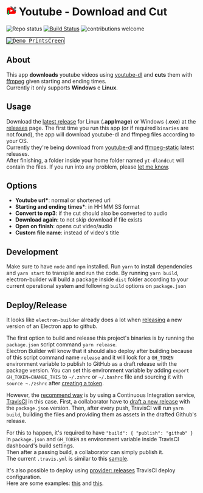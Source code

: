# <img alt="Demo PrintsCreen" src="public/256x256.png" width="26"> Youtube - Download and Cut

![Repo status](https://www.repostatus.org/badges/latest/active.svg)
[![Build Status](https://travis-ci.com/Markkop/yt-dlandcut.svg?branch=master)](https://travis-ci.com/Markkop/yt-dlandcut)
![contributions welcome](https://img.shields.io/badge/contributions-welcome-brightgreen.svg?style=flat)

<kbd>
  <img border="1" alt="Demo PrintsCreen" src="https://i.imgur.com/hx48SzZ.gif" >
</kbd>

## About

This app **downloads** youtube videos using [youtube-dl](https://youtube-dl.org/) and **cuts** them with [ffmpeg](https://www.ffmpeg.org/) given starting and ending times.  
Currently it only supports **Windows** e **Linux**.

## Usage

Download the [latest release](https://github.com/Markkop/yt-dlandcut/releases/latest) for Linux (**.appImage**) or Windows (**.exe**) at the [releases](https://github.com/Markkop/yt-dlandcut/releases/) page.
The first time you run this app (or if required `binaries` are not found), the app will download youtube-dl and ffmpeg files according to your OS.  
Currently they're being download from [youtube-dl](https://github.com/ytdl-org/youtube-dl/releases/latest) and [ffmpeg-static](https://github.com/eugeneware/ffmpeg-static/releases/latest) latest releases.  
After finishing, a folder inside your home folder named `yt-dlandcut` will contain the files.
If you run into any problem, please [let me know](https://twitter.com/heymarkkop).

## Options

- **Youtube url\***: normal or shortened url
- **Starting and ending times\***: in HH:MM:SS format
- **Convert to mp3**: if the cut should also be converted to audio
- **Download again**: to not skip download if file exists
- **Open on finish**: opens cut video/audio
- **Custom file name**: instead of video's title

## Development

Make sure to have `node` and `npm` installed.
Run `yarn` to install dependencies and `yarn start` to transpile and run the code.
By running `yarn build`, electron-builder will build a package inside `dist` folder according to your current operational system and following `build` options on `package.json`

## Deploy/Release

It looks like `electron-builder` already does a lot when [releasing](https://www.electron.build/configuration/publish) a new version of an Electron app to github.

The first option to build and release this project's binaries is by running the `package.json` script command `yarn release`.  
Electron Builder will know that it should also deploy after building because of this script command name `release` and it will look for a `GH_TOKEN` environment variable to publish to GitHub as a draft release with the package version.
You can set this environment variable by adding `export GH_TOKEN=CHANGE_THIS` to `~/.zshrc` or `~/.bashrc` file and sourcing it with `source ~./zshrc` after [creating a token](https://github.com/settings/tokens/new).

However, the [recommend way](https://www.electron.build/configuration/publish#recommended-github-releases-workflow) is by using a Continuous Integration service, [TravisCI](https://travis-ci.com/) in this case.
First, a collaborator have to [draft a new release](https://help.github.com/articles/creating-releases/) with the `package.json` version. Then, after every push, TravisCI will run `yarn build`, building the files and providing them as assets in the drafted Github's release.

For this to happen, it's required to have `"build": { "publish": "github" }` in `package.json` and `GH_TOKEN` as environment variable inside TravisCI dashboard's build settings.  
Then after a passing build, a collaborator can simply publish it.  
The current `.travis.yml` is similar to this [sample](https://www.electron.build/multi-platform-build#sample-travisyml-to-build-electron-app-for-macos-linux-and-windows).

It's also possible to deploy using [provider: releases](https://docs.travis-ci.com/user/deployment/releases/) TravisCI deploy configuration.  
Here are some examples: [this](https://github.com/lane-c-wagner/electron-ci-boilerplate/blob/master/.travis.yml) and [this](https://github.com/gontarczyk-artur/electron-travis-poc/blob/master/.travis.yml).
